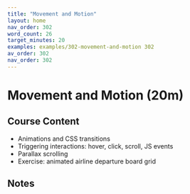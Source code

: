```yaml
---
title: "Movement and Motion"
layout: home
nav_order: 302
word_count: 26
target_minutes: 20
examples: examples/302-movement-and-motion 302
av_order: 302
nav_order: 302
---
```

# Movement and Motion (20m)

## Course Content

- Animations and CSS transitions
- Triggering interactions: hover, click, scroll, JS events
- Parallax scrolling
- Exercise: animated airline departure board grid

## Notes













